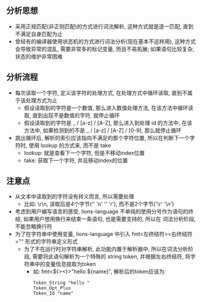 ## 分析思想
- 采用正规匹配(非正则匹配)的方式进行词法解析, 这种方式就是逐一匹配, 直到不满足自身匹配为止
- 曾经有的编译器使用状态机的方式进行词法分析(现在基本不这样用), 这种方式会导致异常的混乱, 需要非常多的标记变量, 而且不易拓展; 如果语句比较复杂, 状态的维护非常困难

## 分析流程
- 每次读取一个字符, 定义该字符的处理方式, 在处理方式中循环读取, 直到不属于该处理方式为止
	- 假设读取到的字符是一个数值, 那么进入数值处理方法, 在该方法中循环读取, 直到出现不是数值的字符, 就停止循环
	- 假设读取到的字符是 _ / [a-z] / [A-Z], 那么进入到处理 id 的方法中, 在该方法中, 如果检测到的不是 _ / [a-z] / [A-Z] / [0-9], 那么就停止循环
- 跳出循环后, 解析的索引应该指向不满足的那个字符位置, 所以在判断下一个字符时, 使用 lookup 的方式来, 而不是 take
	- lookup: 就是查看下一个字符, 但是不移动index位置
	- take: 获取下一个字符, 并且移动index的位置

## 注意点
- 从文本中读取到的字符没有转义而言, 所以需要处理
	- 比如: \r\n, 读取后是4个字节('\' 'n' '\' 'r'), 而不是2个字节('\r' '\n')
- 考虑到用户编写语言的感受, lions-language 不单纯的使用分号作为语句的终结, 如果用户想用换行来结束一条语句, 也是需要支持的, 所以在 词法分析阶段, 不能忽略换行符
- 为了在字符串中使用变量, lions-language 中引入 fmt<左终结符><右终结符>"" 形式的字符串定义形式
	- 为了不在运行时对字符串解析, 此功能内置于解析器中, 所以在词法分析阶段, 需要将此语句解析为一个特殊的 string token, 并根据左右终结符, 将字符串中的变量信息提取为token
		- 如: fmt<${><}>"hello ${name}", 解析后的token应该为:
			```
			Token_String "hello "
			Token_Opt_Plus
			Token_Id "name"
			```

